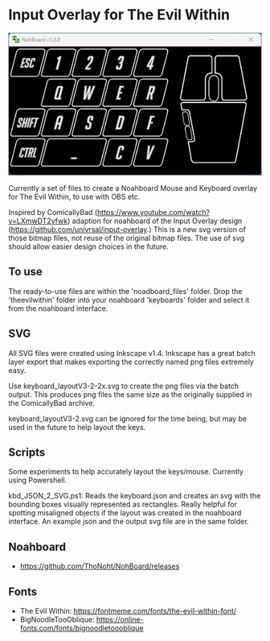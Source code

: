 # Input Overlay for The Evil Within

![Layout of keys and mouse in noahbaord application](kbd_layout.png)

Currently a set of files to create a Noahboard Mouse and Keyboard overlay for The Evil Within, to use with OBS etc.

Inspired by ComicallyBad (https://www.youtube.com/watch?v=LXmwDT2yfwk) adaption for noahboard of the Input Overlay design (https://github.com/univrsal/input-overlay.) This is a new svg version of those bitmap files, not reuse of the original bitmap files. The use of svg should allow easier design choices in the future.

## To use

The ready-to-use files are within the 'noadboard_files' folder. Drop the 'theevilwithin' folder into your noahboard 'keyboards' folder and select it from the noahboard interface.

## SVG

All SVG files were created using Inkscape v1.4. Inkscape has a great batch layer export that makes exporting the correctly named png files extremely easy.

Use keyboard_layoutV3-2-2x.svg to create the png files via the batch output. This produces png files the same size as the originally supplied in the ComicallyBad archive.

keyboard_layoutV3-2.svg can be ignored for the time being, but may be used in the future to help layout the keys.

## Scripts

Some experiments to help accurately layout the keys/mouse. Currently using Powershell.

kbd_JSON_2_SVG.ps1: Reads the keyboard.json and creates an svg with the bounding boxes visually represented as rectangles. Really helpful for spotting misaligned objects if the layout was created in the noahboard interface.  An example json and the output svg file are in the same folder.



## Noahboard 

* https://github.com/ThoNoht/NohBoard/releases

## Fonts

* The Evil Within: https://fontmeme.com/fonts/the-evil-within-font/
* BigNoodleTooOblique: https://online-fonts.com/fonts/bignoodletoooblique